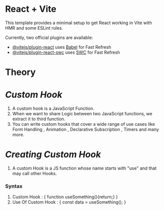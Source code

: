 # React + Vite

This template provides a minimal setup to get React working in Vite with HMR and some ESLint rules.

Currently, two official plugins are available:

- [@vitejs/plugin-react](https://github.com/vitejs/vite-plugin-react/blob/main/packages/plugin-react/README.md) uses [Babel](https://babeljs.io/) for Fast Refresh
- [@vitejs/plugin-react-swc](https://github.com/vitejs/vite-plugin-react-swc) uses [SWC](https://swc.rs/) for Fast Refresh


# Theory

# _Custom Hook_

1. A custom hook is a JavaScript Function.
2. When we want to share Logic between two JavaScript functions, we extract it to third function.
3. You can write custom hooks that cover a wide range of use cases like Form Handling , Animation , Declarative Subscription , Timers and many more.

# _Creating Custom Hook_

1. A custom Hook is a JS function whose name starts with "use" and that may call other Hooks.

<h3>Syntax</h3>

1. Custom Hook : { function useSomething(){return;} }
2. Use Of Custom Hook : { const data = useSomething(); } 
